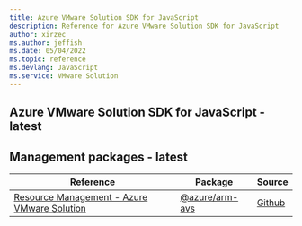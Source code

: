 ```yaml
---
title: Azure VMware Solution SDK for JavaScript
description: Reference for Azure VMware Solution SDK for JavaScript
author: xirzec
ms.author: jeffish
ms.date: 05/04/2022
ms.topic: reference
ms.devlang: JavaScript
ms.service: VMware Solution
---
```

## Azure VMware Solution SDK for JavaScript - latest
## Management packages - latest
| Reference | Package | Source |
|---|---|---|
|[Resource Management - Azure VMware Solution](javascript/api/overview/azure/arm-avs-readme)|[@azure/arm-avs](https://www.npmjs.com/package/@azure/arm-avs)|[Github](https://github.com/Azure/azure-sdk-for-js/blob/main/sdk/avs/arm-avs)|

